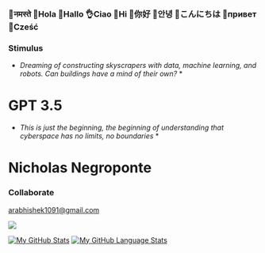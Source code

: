 ### 🙏नमस्ते  👋Hola   👋Hallo  👌Ciao  👋Hi  👋你好  👋안녕  👋こんにちは  👋привет 👋Cześć

###  Stimulus

* *Dreaming of constructing skyscrapers with data, machine learning, and robots. Can buildings have a mind of their own?* *
# GPT 3.5

* *This is just the beginning, the beginning of understanding that cyberspace has no limits, no boundaries* *
# Nicholas Negroponte 
   
###  Collaborate
arabhishek1091@gmail.com  

![](https://komarev.com/ghpvc/?username=InquisitiveAS&color=brightgreen&style=for-the-badge&label=PROFILE+VIEWS)

[![My GitHub Stats](https://github-readme-stats.vercel.app/api/?username=InquisitiveAS&count_private=true&theme=tokyonight&showicons=true)]() [![My GitHub Language Stats](https://github-readme-stats.vercel.app/api/top-langs/?username=InquisitiveAS&langs_count=5&theme=tokyonight)]()



